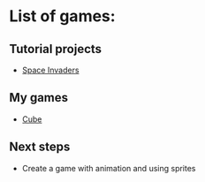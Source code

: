 # List of games:

## Tutorial projects
- [Space Invaders](https://github.com/Managarmre/Unity/tree/master/SpaceInvaders)

## My games
- [Cube](https://github.com/Managarmre/Unity/tree/master/Cube)

## Next steps
- Create a game with animation and using sprites
